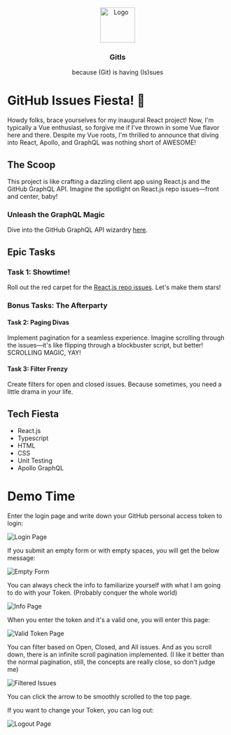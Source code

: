 <a name="readme-top"></a>

<!-- PROJECT LOGO -->
<br />
<div align="center">
  <a href="https://github.com/danieelbog/miniOpply">
    <img src="https://robohash.org/5173" alt="Logo" width="80" height="80">
  </a>

  <h3 align="center">GitIs</h3>
  <p>because (Git) is having (Is)sues</p>
</div>

# GitHub Issues Fiesta! 🎉

Howdy folks, brace yourselves for my inaugural React project! Now, I'm typically a Vue enthusiast, so forgive me if I've thrown in some Vue flavor here and there. Despite my Vue roots, I'm thrilled to announce that diving into React, Apollo, and GraphQL was nothing short of AWESOME!

## The Scoop

This project is like crafting a dazzling client app using React.js and the GitHub GraphQL API. Imagine the spotlight on React.js repo issues—front and center, baby!

### Unleash the GraphQL Magic

Dive into the GitHub GraphQL API wizardry [here](https://docs.github.com/en/graphql/overview/explorer).

## Epic Tasks

### Task 1: Showtime!

Roll out the red carpet for the [React.js repo issues](https://github.com/reactjs/reactjs.org/issues). Let's make them stars!

### Bonus Tasks: The Afterparty

#### Task 2: Paging Divas

Implement pagination for a seamless experience. Imagine scrolling through the issues—it's like flipping through a blockbuster script, but better! SCROLLING MAGIC, YAY!

#### Task 3: Filter Frenzy

Create filters for open and closed issues. Because sometimes, you need a little drama in your life.

## Tech Fiesta

-   React.js
-   Typescript
-   HTML
-   CSS
-   Unit Testing
-   Apollo GraphQL

# Demo Time

Enter the login page and write down your GitHub personal access token to login:

![Login Page](https://github.com/danieelbog/Homelike-GitIs/assets/54244808/f439616c-6e22-41cf-8d82-b669fbf2d575)

If you submit an empty form or with empty spaces, you will get the below message:

![Empty Form](https://github.com/danieelbog/Homelike-GitIs/assets/54244808/f4b291ee-390e-45e2-80c5-7ea73aaf726d)

You can always check the info to familiarize yourself with what I am going to do with your Token. (Probably conquer the whole world)

![Info Page](https://github.com/danieelbog/Homelike-GitIs/assets/54244808/951d6a60-99d3-46b6-88af-fe002890a237)

When you enter the token and it's a valid one, you will enter this page:

![Valid Token Page](https://github.com/danieelbog/Homelike-GitIs/assets/54244808/1c78722e-cfaf-417b-95b9-460244f3e6f5)

You can filter based on Open, Closed, and All issues. And as you scroll down, there is an infinite scroll pagination implemented. (I like it better than the normal pagination, still, the concepts are really close, so don't judge me)

![Filtered Issues](https://github.com/danieelbog/Homelike-GitIs/assets/54244808/9cbb3b41-2b73-455f-bd29-816f86061587)

You can click the arrow to be smoothly scrolled to the top page.

If you want to change your Token, you can log out:

![Logout Page](https://github.com/danieelbog/Homelike-GitIs/assets/54244808/d4f8357e-a92a-4282-83c8-c1f333d82787)
